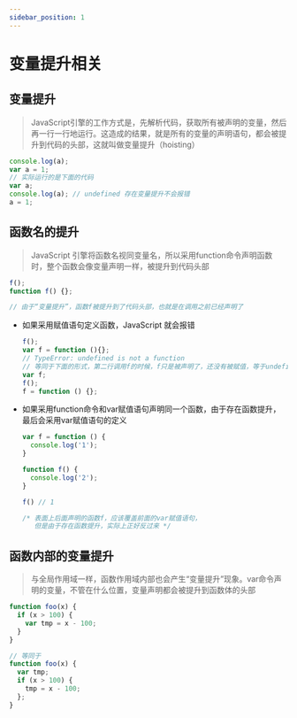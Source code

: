 ```yaml
---
sidebar_position: 1
---
```


# 变量提升相关

## 变量提升

> JavaScript引擎的工作方式是，先解析代码，获取所有被声明的变量，然后再一行一行地运行。这造成的结果，就是所有的变量的声明语句，都会被提升到代码的头部，这就叫做变量提升（hoisting）

```javascript
console.log(a);
var a = 1;
// 实际运行的是下面的代码
var a;
console.log(a); // undefined 存在变量提升不会报错
a = 1;
```

## 函数名的提升

> JavaScript 引擎将函数名视同变量名，所以采用function命令声明函数时，整个函数会像变量声明一样，被提升到代码头部

```javascript
f();
function f() {};

// 由于“变量提升”，函数f被提升到了代码头部，也就是在调用之前已经声明了
```

- 如果采用赋值语句定义函数，JavaScript 就会报错

  ```javascript
  f();
  var f = function (){};
  // TypeError: undefined is not a function
  // 等同于下面的形式，第二行调用f的时候，f只是被声明了，还没有被赋值，等于undefined
  var f;
  f();
  f = function () {};
  ```
  
- 如果采用function命令和var赋值语句声明同一个函数，由于存在函数提升，最后会采用var赋值语句的定义

  ```javascript
  var f = function () {
    console.log('1');
  }
  
  function f() {
    console.log('2');
  }
  
  f() // 1
  
  /* 表面上后面声明的函数f，应该覆盖前面的var赋值语句，
     但是由于存在函数提升，实际上正好反过来 */
  ```

## 函数内部的变量提升

> 与全局作用域一样，函数作用域内部也会产生“变量提升”现象。var命令声明的变量，不管在什么位置，变量声明都会被提升到函数体的头部

```javascript
function foo(x) {
  if (x > 100) {
    var tmp = x - 100;
  }
}

// 等同于
function foo(x) {
  var tmp;
  if (x > 100) {
    tmp = x - 100;
  };
}
```